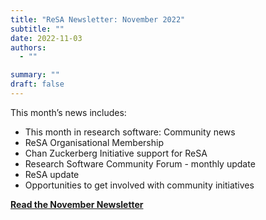 ```yaml
---
title: "ReSA Newsletter: November 2022"
subtitle: ""
date: 2022-11-03
authors:
  - ""

summary: ""
draft: false
---
```


This month’s news includes:

* This month in research software: Community news
* ReSA Organisational Membership
* Chan Zuckerberg Initiative support for ReSA
* Research Software Community Forum - monthly update
* ReSA update
* Opportunities to get involved with community initiatives

**[Read the November Newsletter](https://preview.mailerlite.io/preview/778129/emails/114349164517656560)**
